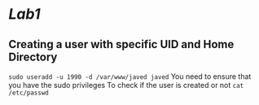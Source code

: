 # **_Lab1_**

## Creating a user with specific UID and Home Directory

`sudo useradd -u 1990 -d /var/www/javed javed`
You need to ensure that you have the sudo privileges
To check if the user is created or not
`cat /etc/passwd`
